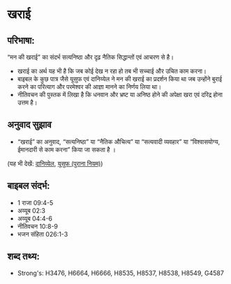 # खराई #

## परिभाषा: ##

“मन की खराई” का संदर्भ सत्यनिष्ठा और दृढ़ नैतिक सिद्धान्तों एवं आचरण से है।

* खराई का अर्थ यह भी है कि जब कोई देख न रहा हो तब भी सच्चाई और उचित काम करना।
* बाइबल के कुछ पात्र जैसे यूसुफ एवं दानिय्येल ने मन की खराई का प्रदर्शन किया था जब उन्होंने बुराई करने का परित्याग और परमेश्वर की आज्ञा मानने का निर्णय लिया था।
* नीतिवचन की पुस्तक में लिखा है कि धनवान और भ्रष्ट या अनिष्ठ होने की अपेक्षा खरा एवं दरिद्र होना उत्तम है।

## अनुवाद सुझाव ##

* “खराई” का अनुवाद, “सत्यनिष्ठा” या “नैतिक औचित्य” या “सत्यवादी व्यवहार” या “विश्वासयोग्य, ईमानदारी से काम करना” किया जा सकता है ।

(यह भी देखें: [दानिय्येल](../daniel.md), [यूसुफ (पुराना नियम)](../josephot.md))

## बाइबल संदर्भ: ##

* 1 राजा 09:4-5
* अय्यूब 02:3
* अय्यूब 04:4-6
* नीतिवचन 10:8-9
* भजन संहिता 026:1-3

## शब्द तथ्य: ##

* Strong's: H3476, H6664, H6666, H8535, H8537, H8538, H8549, G4587
